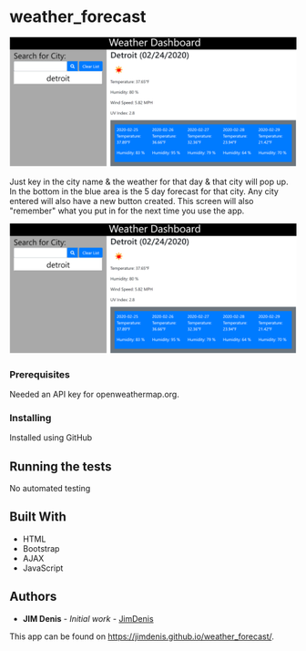 # weather_forecast

![Alt text](https://github.com/JimDenis/weather_forecast/blob/master/weather_forecaster.png)

Just key in the city name & the weather for that day & that city will pop up. In the bottom in the blue area is the 5 day forecast for that city. Any city entered will also have a new button created. This screen will also "remember" what you put in for the next time you use the app.

![Alt text](https://github.com/JimDenis/weather_forecast/blob/master/weather_forecaster.png)

### Prerequisites

Needed an API key for openweathermap.org.

### Installing

Installed using GitHub

## Running the tests

No automated testing

## Built With

-   HTML
-   Bootstrap
-   AJAX
-   JavaScript

## Authors

-   **JIM Denis** - _Initial work_ - [JimDenis](https://github.com/JimDenis)

This app can be found on https://jimdenis.github.io/weather_forecast/.
